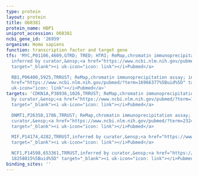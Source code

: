 ```yaml
---
type: protein
layout: protein
title: O60381
protein_name: HBP1
uniprot_accession: O60381
ncbi_gene_id: '26959'
organism: Homo sapiens
function: transcription factor and target gene
tfs: 'MYC,P01106,4609,GTRD; TRED; HTRI; ReMap,chromatin immunoprecipitation assay;
  inferred by curator,&ensp;<a href="https://www.ncbi.nlm.nih.gov/pubmed/?term=12747840%5Buid%5D"
  target="_blank"><i uk-icon="icon: link"></i>Pubmed</a>

  RB1,P06400,5925,TRRUST; ReMap,chromatin immunoprecipitation assay; inferred by curator,&ensp;<a
  href="https://www.ncbi.nlm.nih.gov/pubmed/?term=16966377%5Buid%5D" target="_blank"><i
  uk-icon="icon: link"></i>Pubmed</a>'
targets: 'CDKN1A,P38936,1026,TRRUST; ReMap,chromatin immunoprecipitation assay; inferred
  by curator,&ensp;<a href="https://www.ncbi.nlm.nih.gov/pubmed/?term=10030670%5Buid%5D"
  target="_blank"><i uk-icon="icon: link"></i>Pubmed</a>

  DNMT1,P26358,1786,TRRUST; ReMap,chromatin immunoprecipitation assay; inferred by
  curator,&ensp;<a href="https://www.ncbi.nlm.nih.gov/pubmed/?term=23249948%5Buid%5D"
  target="_blank"><i uk-icon="icon: link"></i>Pubmed</a>

  MIF,P14174,4282,TRRUST,inferred by curator,&ensp;<a href="https://www.ncbi.nlm.nih.gov/pubmed/?term=20383199%5Buid%5D"
  target="_blank"><i uk-icon="icon: link"></i>Pubmed</a>

  NCF1,P14598,653361,TRRUST,inferred by curator,&ensp;<a href="https://www.ncbi.nlm.nih.gov/pubmed/?term=15024088;
  18258815%5Buid%5D" target="_blank"><i uk-icon="icon: link"></i>Pubmed</a>'
binding_sites: ''
---
```

